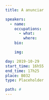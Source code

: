 ```yaml
---
title: A anunciar

speakers:
  - name: 
    occupations:
      - what: 
        where: 
    bio: 

    img: 

day: 2019-10-29
start_time: 16h55
end_time: 17h25
place: B032
type: Placeholder

path: #
---
```

